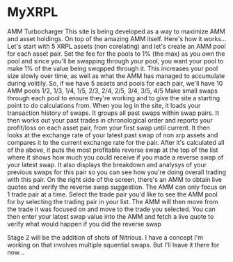 # MyXRPL
AMM Turbocharger
This site is being developed as a way to maximize AMM and asset holdings. On top of the amazing AMM itself.
Here's how it works...
Let's start with 5 XRPL assets (non corelating) and let's create an AMM pool for each asset pair.
Set the fee for the pools to 1% (the max) as you own the pool and since you'll be swapping through your pool, 
you want your pool to make 1% of the value being swqpped through it. 
This increases your pool size slowly over time, as well as what the AMM has managed to accumulate during volitily.
So, if we have 5 assets and pools for each pair, we'll have 10 AMM pools
1/2, 1/3, 1/4, 1/5, 2/3, 2/4, 2/5, 3/4, 3/5, 4/5
Make small swaps through each pool to ensure they're working and to give the site a starting point to do calculations from.
When you log in the site, it loads your transaction history of swaps.
It groups all past swaps within swap pairs.
It then works out your past trades in chronological order and reports your profit/loss on each asset pair, from your first swap until current.
It then looks at the exchange rate of your latest past swap of non xrp assets and compares it to the current exchange rate for the pair.
After it's calculated all of the above, it puts the most profitable reverse swap at the top of the list where it shows how much you could receive
if you made a reverse swap of your latest swap. 
It also displays the breakdown and analysys of your previous swaps for this pair so you can see how you're doing overall trading with this pair.
On the right side of the screen, there's an AMM to obtain live quotes and verify the reverse swap suggestion.
The AMM can only focus on 1 trade pair at a time. Select the trade pair you'd like to see the AMM pool for by selecting the trading pair in your list.
The AMM will then move from the trade it was focused on and move to the trade you selected. 
You can then enter your latest swap value into the AMM and fetch a live quote to verify what would happen if you did the reverse swap 



Stage 2 will be the addition of shots of Nitrious.
I have a concept I'm working on that involves multiple squential swaps. But I'll leave it there for now...
